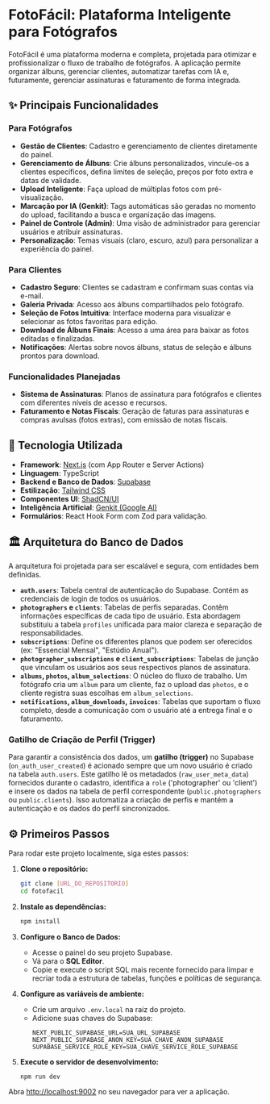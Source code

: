 
# FotoFácil: Plataforma Inteligente para Fotógrafos

FotoFácil é uma plataforma moderna e completa, projetada para otimizar e profissionalizar o fluxo de trabalho de fotógrafos. A aplicação permite organizar álbuns, gerenciar clientes, automatizar tarefas com IA e, futuramente, gerenciar assinaturas e faturamento de forma integrada.

## ✨ Principais Funcionalidades

### Para Fotógrafos
- **Gestão de Clientes**: Cadastro e gerenciamento de clientes diretamente do painel.
- **Gerenciamento de Álbuns**: Crie álbuns personalizados, vincule-os a clientes específicos, defina limites de seleção, preços por foto extra e datas de validade.
- **Upload Inteligente**: Faça upload de múltiplas fotos com pré-visualização.
- **Marcação por IA (Genkit)**: Tags automáticas são geradas no momento do upload, facilitando a busca e organização das imagens.
- **Painel de Controle (Admin)**: Uma visão de administrador para gerenciar usuários e atribuir assinaturas.
- **Personalização**: Temas visuais (claro, escuro, azul) para personalizar a experiência do painel.

### Para Clientes
- **Cadastro Seguro**: Clientes se cadastram e confirmam suas contas via e-mail.
- **Galeria Privada**: Acesso aos álbuns compartilhados pelo fotógrafo.
- **Seleção de Fotos Intuitiva**: Interface moderna para visualizar e selecionar as fotos favoritas para edição.
- **Download de Álbuns Finais**: Acesso a uma área para baixar as fotos editadas e finalizadas.
- **Notificações**: Alertas sobre novos álbuns, status de seleção e álbuns prontos para download.

### Funcionalidades Planejadas
- **Sistema de Assinaturas**: Planos de assinatura para fotógrafos e clientes com diferentes níveis de acesso e recursos.
- **Faturamento e Notas Fiscais**: Geração de faturas para assinaturas e compras avulsas (fotos extras), com emissão de notas fiscais.

## 🚀 Tecnologia Utilizada

- **Framework**: [Next.js](https://nextjs.org/) (com App Router e Server Actions)
- **Linguagem**: TypeScript
- **Backend e Banco de Dados**: [Supabase](https://supabase.io/)
- **Estilização**: [Tailwind CSS](https://tailwindcss.com/)
- **Componentes UI**: [ShadCN/UI](https://ui.shadcn.com/)
- **Inteligência Artificial**: [Genkit (Google AI)](https://firebase.google.com/docs/genkit)
- **Formulários**: React Hook Form com Zod para validação.

## 🏛️ Arquitetura do Banco de Dados

A arquitetura foi projetada para ser escalável e segura, com entidades bem definidas.

- **`auth.users`**: Tabela central de autenticação do Supabase. Contém as credenciais de login de todos os usuários.
- **`photographers` e `clients`**: Tabelas de perfis separadas. Contêm informações específicas de cada tipo de usuário. Esta abordagem substituiu a tabela `profiles` unificada para maior clareza e separação de responsabilidades.
- **`subscriptions`**: Define os diferentes planos que podem ser oferecidos (ex: "Essencial Mensal", "Estúdio Anual").
- **`photographer_subscriptions` e `client_subscriptions`**: Tabelas de junção que vinculam os usuários aos seus respectivos planos de assinatura.
- **`albums`, `photos`, `album_selections`**: O núcleo do fluxo de trabalho. Um fotógrafo cria um `album` para um cliente, faz o upload das `photos`, e o cliente registra suas escolhas em `album_selections`.
- **`notifications`, `album_downloads`, `invoices`**: Tabelas que suportam o fluxo completo, desde a comunicação com o usuário até a entrega final e o faturamento.

### Gatilho de Criação de Perfil (Trigger)

Para garantir a consistência dos dados, um **gatilho (trigger)** no Supabase (`on_auth_user_created`) é acionado sempre que um novo usuário é criado na tabela `auth.users`. Este gatilho lê os metadados (`raw_user_meta_data`) fornecidos durante o cadastro, identifica a `role` ('photographer' ou 'client') e insere os dados na tabela de perfil correspondente (`public.photographers` ou `public.clients`). Isso automatiza a criação de perfis e mantém a autenticação e os dados do perfil sincronizados.

## ⚙️ Primeiros Passos

Para rodar este projeto localmente, siga estes passos:

1.  **Clone o repositório:**
    ```bash
    git clone [URL_DO_REPOSITORIO]
    cd fotofacil
    ```

2.  **Instale as dependências:**
    ```bash
    npm install
    ```

3.  **Configure o Banco de Dados:**
    - Acesse o painel do seu projeto Supabase.
    - Vá para o **SQL Editor**.
    - Copie e execute o script SQL mais recente fornecido para limpar e recriar toda a estrutura de tabelas, funções e políticas de segurança.

4.  **Configure as variáveis de ambiente:**
    - Crie um arquivo `.env.local` na raiz do projeto.
    - Adicione suas chaves do Supabase:
      ```
      NEXT_PUBLIC_SUPABASE_URL=SUA_URL_SUPABASE
      NEXT_PUBLIC_SUPABASE_ANON_KEY=SUA_CHAVE_ANON_SUPABASE
      SUPABASE_SERVICE_ROLE_KEY=SUA_CHAVE_SERVICE_ROLE_SUPABASE
      ```

5.  **Execute o servidor de desenvolvimento:**
    ```bash
    npm run dev
    ```

Abra [http://localhost:9002](http://localhost:9002) no seu navegador para ver a aplicação.
